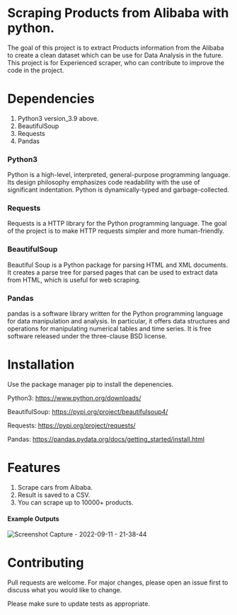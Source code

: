 
# Scraping Products from Alibaba with python.
The goal of this project is to extract Products information from the Alibaba to create a clean dataset which can be use for Data Analysis in the future. 
This project is for Experienced scraper, who can contribute to improve the code in the project.






# Dependencies

1. Python3 version_3.9 above.
2. BeautifulSoup
3. Requests
4. Pandas
### Python3
Python is a high-level, interpreted, general-purpose programming language. Its design philosophy emphasizes code readability with the use of significant indentation. Python is dynamically-typed and garbage-collected.
### Requests
Requests is a HTTP library for the Python programming language. The goal of the project is to make HTTP requests simpler and more human-friendly.
### BeautifulSoup
Beautiful Soup is a Python package for parsing HTML and XML documents. It creates a parse tree for parsed pages that can be used to extract data from HTML, which is useful for web scraping.
### Pandas
pandas is a software library written for the Python programming language for data manipulation and analysis. In particular, it offers data structures and operations for manipulating numerical tables and time series. It is free software released under the three-clause BSD license.


# Installation
Use the package manager pip to install the depenencies.

Python3: https://www.python.org/downloads/

BeautifulSoup: https://pypi.org/project/beautifulsoup4/

Requests: https://pypi.org/project/requests/

Pandas: https://pandas.pydata.org/docs/getting_started/install.html

# Features
1. Scrape cars from Aibaba.
2. Result is saved to a CSV.
3. You can scrape up to 10000+ products.


#### Example Outputs

![Screenshot Capture - 2022-09-11 - 21-38-44](https://user-images.githubusercontent.com/74500514/189548258-24e8140a-5134-460a-96fe-f74dffc88283.png)



# Contributing

Pull requests are welcome. For major changes, please open an issue first to discuss what you would like to change.

Please make sure to update tests as appropriate.

